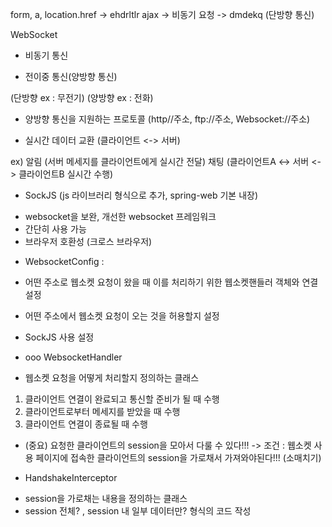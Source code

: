 
 form, a, location.href -> ehdrltlr
 ajax -> 비동기
 요청 -> dmdekq (단방향 통신)

WebSocket
- 비동기 통신
 + 전이중 통신(양방향 통신)

(단방향 ex : 무전기)
(양방향 ex : 전화)

- 양방향 통신을 지원하는 프로토콜
(http//주소, ftp://주소, Websocket://주소)

- 실시간 데이터 교환 
 (클라이언트 <-> 서버)

ex)
알림 (서버 메세지를 클라이언트에게 실시간 전달)
채팅 (클라이언트A <-> 서버 <-> 클라이언트B  실시간 수행)



* SockJS (js 라이브러리 형식으로 추가, spring-web 기본 내장)
- websocket을 보완, 개선한 websocket 프레임워크
- 간단히 사용 가능
- 브라우저 호환성 (크로스 브라우저)

* WebsocketConfig :
- 어떤 주소로 웹소켓 요청이 왔을 때
  이를 처리하기 위한 웹소켓핸들러 객체와 연결 설정

- 어떤 주소에서 웹소켓 요청이 오는 것을 허용할지 설정

- SockJS 사용 설정


* ooo WebsocketHandler
- 웹소켓 요청을 어떻게 처리할지 정의하는 클래스

1) 클라이언트 연결이 완료되고 통신할 준비가 될 때 수행
2) 클라이언트로부터 메세지를 받았을 때 수행
3) 클라이언트 연결이 종료될 때 수행

- (중요) 요청한 클라이언트의 session을 모아서 다룰 수 있다!!!
 -> 조건 : 웹소켓 사용 페이지에 접속한 클라이언트의 
    session을 가로채서 가져와야된다!!! (소매치기)


* HandshakeInterceptor
- session을 가로채는 내용을 정의하는 클래스
- session 전체? , session 내 일부 데이터만?   형식의 코드 작성













